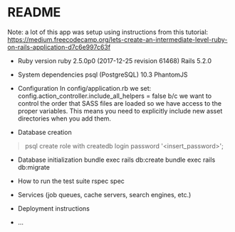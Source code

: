 # README

Note: a lot of this app was setup using instructions from this tutorial:
https://medium.freecodecamp.org/lets-create-an-intermediate-level-ruby-on-rails-application-d7c6e997c63f

* Ruby version
ruby 2.5.0p0 (2017-12-25 revision 61468)
Rails 5.2.0

* System dependencies
psql (PostgreSQL) 10.3
PhantomJS

* Configuration
In config/application.rb we set: config.action_controller.include_all_helpers = false
b/c we want to control the order that SASS files are loaded so we have
access to the proper variables. This means you need to explicitly
include new asset directories when you add them.

* Database creation
> psql
> create role <insert DB user> with createdb login password
> '<insert_password>';

* Database initialization
bundle exec rails db:create
bundle exec rails db:migrate

* How to run the test suite
rspec spec

* Services (job queues, cache servers, search engines, etc.)

* Deployment instructions

* ...
